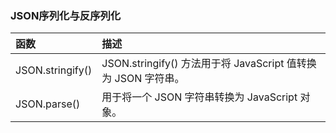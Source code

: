 ### JSON序列化与反序列化

| 函数 | 描述 |
| :--- | :--- |
| JSON.stringify\(\) | JSON.stringify\(\) 方法用于将 JavaScript 值转换为 JSON 字符串。 |
| JSON.parse\(\) | 用于将一个 JSON 字符串转换为 JavaScript 对象。 |



